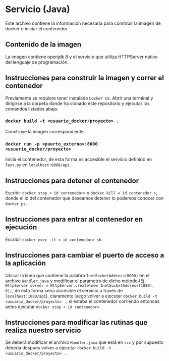 # Servicio (Java)

Este archivo contiene la información necesaria para construir la imagen de docker e iniciar el contenedor

## Contenido de la imagen

La imagen contiene openjdk 8 y el servicio que utiliza HTTPServer nativo del lenguaje de programación.

## Instrucciones para construir la imagen y correr el contenedor

Previamente se requiere tener instalado `Docker CE`.
Abrir una terminal y dirigirse a la carpeta donde ha clonado este repositorio y ejecutar los comandos listados abajo.

### `docker build -t <usuario_docker/proyecto> .`

Construye la imagen correspondiente.

### `docker run -p <puerto_externo>:8000 <usuario_docker/proyecto>`

Inicia el contenedor, de esta forma es accesible el servicio definido en `Test.py` en `localhost:8000/api`.

## Instrucciones para detener el contenedor

Escribir  `docker stop < id contenedor>` o  `docker kill < id contenedor >`, donde el id del contenedor que deseamos detener lo podemos conocer con  `docker ps`.
## Instrucciones para entrar al contenedor en ejecución

Escribir `docker exec -it < id contenedor> sh`.

## Instrucciones para cambiar el puerto de acceso a la aplicación

Ubicar la línea que contiene la palabra `InetSocketAddress(8000)` en el archivo `Handler.java` y modificar el parámetro de dicho método (Ej. `HttpServer server = HttpServer.create(new InetSocketAddress(1080), 0);`, de esta forma sería accesible el servicio a través de `localhost:1080/api`), claramente luego volver a ejecutar `docker build -t <usuario_docker/proyecto> .`, si estaba el contenedor corriendo entonces antes ejecutar `docker stop < id contenedor>`.

## Instrucciones para modificar las rutinas que realiza nuestro servicio

Se deberá modificar el archivo `Handler.java` que está en `src` y por supuesto debería despues volver a ejecutar `docker build -t <usuario_docker/proyecto> .`.
